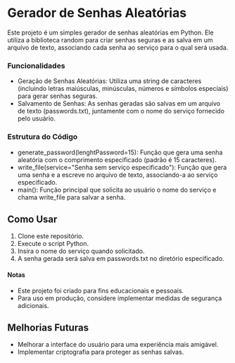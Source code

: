 # Gerador de Senhas Aleatórias

Este projeto é um simples gerador de senhas aleatórias em Python. Ele utiliza a biblioteca random para criar senhas seguras e as salva em um arquivo de texto, associando cada senha ao serviço para o qual será usada.

### Funcionalidades
- Geração de Senhas Aleatórias: Utiliza uma string de caracteres (incluindo letras maiúsculas, minúsculas, números e símbolos especiais) para gerar senhas seguras.
- Salvamento de Senhas: As senhas geradas são salvas em um arquivo de texto (passwords.txt), juntamente com o nome do serviço fornecido pelo usuário.

### Estrutura do Código
- generate_password(lenghtPassword=15): Função que gera uma senha aleatória com o comprimento especificado (padrão é 15 caracteres).
- write_file(service="Senha sem serviço especificado"): Função que gera uma senha e a escreve no arquivo de texto, associando-a ao serviço especificado.
- main(): Função principal que solicita ao usuário o nome do serviço e chama write_file para salvar a senha.

## Como Usar
1. Clone este repositório.
2. Execute o script Python.
3. Insira o nome do serviço quando solicitado.
4. A senha gerada será salva em passwords.txt no diretório especificado.
#### Notas
- Este projeto foi criado para fins educacionais e pessoais. 
- Para uso em produção, considere implementar medidas de segurança adicionais.

## Melhorias Futuras
- Melhorar a interface do usuário para uma experiência mais amigável.
- Implementar criptografia para proteger as senhas salvas.